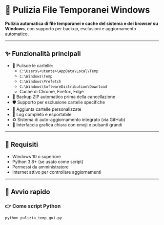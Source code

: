 # 🧹 Pulizia File Temporanei Windows

**Pulizia automatica di file temporanei e cache del sistema e dei browser su Windows**, con supporto per backup, esclusioni e aggiornamento automatico.

---

## ✨ Funzionalità principali

- 🧼 Pulisce le cartelle:
  - `C:\Users\<utente>\AppData\Local\Temp`
  - `C:\Windows\Temp`
  - `C:\Windows\Prefetch`
  - `C:\Windows\SoftwareDistribution\Download`
  - Cache di Chrome, Firefox, Edge
- 💾 Backup ZIP automatico prima della cancellazione
- 🛡️ Supporto per esclusione cartelle specifiche
- 📁 Aggiunta cartelle personalizzate
- 📜 Log completo e esportabile
- ♻️ Sistema di auto-aggiornamento integrato (via GitHub)
- 👀 Interfaccia grafica chiara con emoji e pulsanti grandi

---

## 🔧 Requisiti

- Windows 10 o superiore
- Python 3.8+ (se usato come script)
- Permessi da amministratore
- Internet attivo per controllare aggiornamenti

---

## 🚀 Avvio rapido

### 👉 Come script Python

```bash
python pulizia_temp_gui.py
